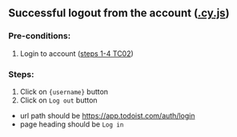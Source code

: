 ## Successful logout from the account ([.cy.js](/cypress/e2e/1.%20Registration%20and%20Authorization/TC03.cy.js))
### Pre-conditions:
1. Login to account ([steps 1-4 TC02](/Test_cases/TC02.md))
### Steps:
1. Click on `{username}` button
2. Click on `Log out` button
* url path should be https://app.todoist.com/auth/login
* page heading should be `Log in`